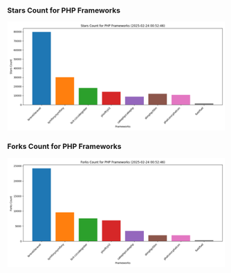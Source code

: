 ### Stars Count for PHP Frameworks

![Stars Chart](./archive/charts/20250224005246_stars_count.png)

### Forks Count for PHP Frameworks

![Forks Chart](./archive/charts/20250224005246_forks_count.png)

